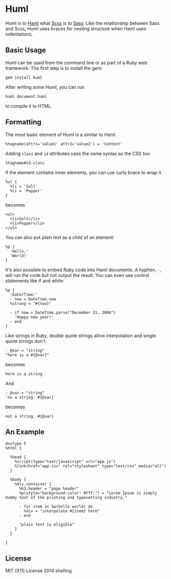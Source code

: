 # Huml

Huml is to [Haml](github.com/haml/haml) what [Scss](http://sass-lang.com/) is to [Sass](http://sass-lang.com/).
Like the relationship between Sass and Scss, Huml uses braces for nesting structure
when Haml uses indentations.

## Basic Usage

Huml can be used from the command line or as part of a Ruby web framework. The first step is to install the gem:

    gem install huml

After writing some Huml, you can run

    huml document.huml

to compile it to HTML.

## Formatting

The most basic element of Huml is a similar to Haml.

    %tagname(attr1='value1' attr2='value2') = 'Content'

Adding `class` and `id` attributes uses the same syntax as the CSS too.

    %tagname#id.class

If the element contains inner elements, you can use curly brace to wrap it

    %ul {
      %li = 'Salt'
      %li = 'Pepper'
    }

becomes

    <ul>
      <li>Salt</li>
      <li>Pepper</li>
    </ul>

You can also put plain text as a child of an element:

    %p {
      'Hello,'
      'World!'
    }

It's also possible to embed Ruby code into Haml documents. A hyphen, `-`, will run the code but not output the result.
You can even use control statements like if and while:

    %p {
      'Date/Time:'
      - now = DateTime.now
      %strong = "#{now}"

      - if now > DateTime.parse("December 31, 2006")
        'Happy new year!'
      - end
    }

Like strings in Ruby, double quote strings allow interpolation and single quote strings don't.

    - @var = "string"
    "here is a #{@var}"

becomes

    here is a string

And

    - @var = "string"
    'no a string. #{@var}'

becomes

    not a string. #{@var}

## An Example

    doctype 5
    %html {

      %head {
        %script(type="text/javascript" src="app.js")
        %link(href="app.css" rel="stylesheet" type="text/css" media="all")
      }

      %body {
        %div.container {
          %h3.header = "page header"
          %p(style="background-color: #fff;") = "Lorem Ipsum is simply dummy text of the printing and typesetting industry."

          - for item in %w(hello world) do
            %div = "interpolate #{item} here"
          - end

          "plain text is eligible"
        }
      }

    }

## License

MIT (X11) License 2014 shelling
